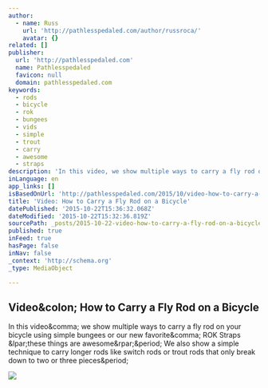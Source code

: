 ```yaml
---
author:
  - name: Russ
    url: 'http://pathlesspedaled.com/author/russroca/'
    avatar: {}
related: []
publisher:
  url: 'http://pathlesspedaled.com'
  name: Pathlesspedaled
  favicon: null
  domain: pathlesspedaled.com
keywords:
  - rods
  - bicycle
  - rok
  - bungees
  - vids
  - simple
  - trout
  - carry
  - awesome
  - straps
description: 'In this video, we show multiple ways to carry a fly rod on your bicycle using simple bungees or our new favorite, ROK Straps (these things are awesome). We also show a simple technique to carry longer rods like switch rods or trout rods that only break down to two or three pieces.'
inLanguage: en
app_links: []
isBasedOnUrl: 'http://pathlesspedaled.com/2015/10/video-how-to-carry-a-fly-rod-on-a-bicycle/'
title: 'Video: How to Carry a Fly Rod on a Bicycle'
datePublished: '2015-10-22T15:36:32.068Z'
dateModified: '2015-10-22T15:32:36.819Z'
sourcePath: _posts/2015-10-22-video-how-to-carry-a-fly-rod-on-a-bicycle.md
published: true
inFeed: true
hasPage: false
inNav: false
_context: 'http://schema.org'
_type: MediaObject

---
```

<article style=""><h1>Video&amp;colon; How to Carry a Fly Rod on a Bicycle</h1><p>In this video&amp;comma; we show multiple ways to carry a fly rod on your bicycle using simple bungees or our new favorite&amp;comma; ROK Straps &amp;lpar;these things are awesome&amp;rpar;&amp;period; We also show a simple technique to carry longer rods like switch rods or trout rods that only break down to two or three pieces&amp;period;</p><img src="http://pathlesspedaled.com/wp-content/uploads/2014/04/logo.png" /></article>